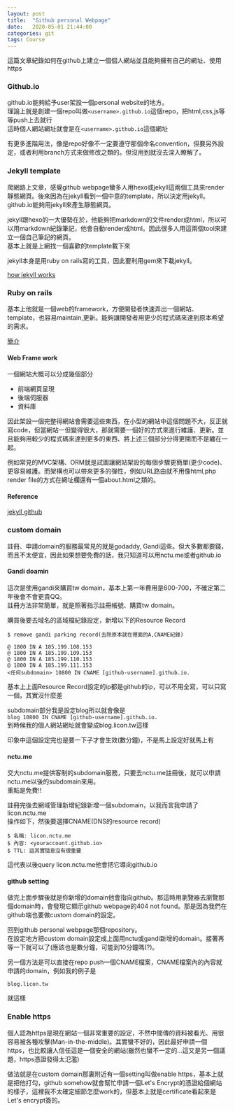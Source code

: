 ```yaml
---
layout: post
title:  "Github personal Webpage"
date:   2020-05-01 21:44:00
categories: git
tags: Course
---
```


這篇文章紀錄如何在github上建立一個個人網站並且能夠擁有自己的網址、使用https

### Github.io

github.io能夠給予user架設一個personal website的地方。<br />
理論上就是創建一個repo叫做`<username>.github.io`這個repo，把html,css,js等等push上去就行<br />
這時個人網站網址就會是在`<username>.github.io`這個網址

有更多進階用法，像是repo好像不一定要遵守那個命名convention，但要另外設定，或者利用branch方式來做修改之類的。但沒用到就沒去深入瞭解了。

### Jekyll template

爬網路上文章，感覺github webpage蠻多人用hexo或jekyll這兩個工具來render靜態網頁。後來因為在jekyll看到一個中意的template，所以決定用jekyll。github.io能夠用jekyll來產生靜態網頁。

jekyll跟hexo的一大優勢在於，他能夠把markdown的文件render成html，所以可以用markdown紀錄筆記，他會自動render成html。因此很多人用這兩個tool來建立一個自己筆記的網頁。<br />
基本上就是上網找一個喜歡的template載下來

jekyll本身是用ruby on rails寫的工具，因此要利用gem來下載jekyll。

[how jekyll works](https://www.bytesandwich.com/jekyll/software/blogging/2016/09/14/how-does-jekyll-work.html)

### Ruby on rails

基本上他就是一個web的framework，方便開發者快速弄出一個網站、template，也容易maintain,更新。能夠讓開發者用更少的程式碼來達到原本希望的需求。

[簡介](https://ihower.tw/rails/intro.html)

#### Web Frame work

一個網站大概可以分成幾個部分

- 前端網頁呈現
- 後端伺服器
- 資料庫

因此架設一個完整得網站會需要這些東西，在小型的網站中這個問題不大，反正就寫code，但當網站一但變得很大，那就需要一個好的方式來進行維護、更新。並且能夠用較少的程式碼來達到更多的東西、將上述三個部分分得更開而不是纏在一起。

例如常見的MVC架構、ORM就是試圖讓網站架設的每個步驟更簡單(更少code)、更容易維護。而架構也可以帶來更多的彈性，例如URL路由就不用像html,php render file的方式在網址欄還有一個about.html之類的。

#### Reference

[jekyll github](https://docs.github.com/en/github/working-with-github-pages/about-github-pages-and-jekyll)

### custom domain

註冊、申請domain的服務最常見的就是godaddy, Gandi這些。但大多數都要錢，而且不太便宜，因此如果想要免費的話，我只知道可以用nctu.me或者github.io

#### Gandi doamin

這次是使用gandi來購買tw domain，基本上第一年費用是600-700，不確定第二年後會不會更貴QQ。<br />
註冊方法非常簡單，就是照著指示註冊帳號、購買tw domain。

購買後要去域名的區域檔紀錄設定，新增以下的Resource Record

```
$ remove gandi parking record(去除原本就在裡面的A,CNAME紀錄)

@ 1800 IN A 185.199.108.153
@ 1800 IN A 185.199.109.153
@ 1800 IN A 185.199.110.153
@ 1800 IN A 185.199.111.153
<任何subdomain> 10800 IN CNAME [github-username].github.io.
```

基本上上面Resource Record設定的ip都是github的ip，可以不用全寫，可以只寫一個，其實沒什麼差

subdomain部分我是設定blog所以就會像是<br />
`blog 10800 IN CNAME [github-username].github.io.`<br />
到時候我的個人網站網址就會變成blog.licon.tw這樣

印象中這個設定完也是要一下子才會生效(數分鐘)，不是馬上設定好就馬上有

#### nctu.me

交大nctu.me提供客制的subdomain服務，只要去nctu.me註冊後，就可以申請nctu.me以後的subdomain來用。<br />
重點是免費!!

註冊完後去網域管理新增紀錄新增一個subdomain，以我而言我申請了licon.nctu.me<br />
操作如下，然後要選擇CNAME(DNS的resource record)

```
$ 名稱: licon.nctu.me
$ 內容: <youraccount.github.io>
$ TTL: 這其實隨意沒有很重要
```

這代表以後query licon.nctu.me他會把它導向github.io

#### github setting

做完上面步驟後就是你新增的domain他會指向github。那這時用瀏覽器去瀏覽那個domain時，會發現它顯示github webpage的404 not found。那是因為我們在github端也要做custom domain的設定。

回到github personal webpage那個repository。<br />
在設定地方把custom domain設定成上面用nctu或gandi新增的domain。接著再等一下就可以了(應該也是數分鐘，可能到10分鐘嗎(?)。

另一個方法是可以直接在repo push一個CNAME檔案，CNAME檔案內的內容就申請的domain，例如我的例子是

```
blog.licon.tw
```

就這樣

### Enable https

個人認為https是現在網站一個非常重要的設定，不然中間傳的資料被看光、用很容易被各種攻擊(Man-in-the-middle)。其實蠻不好的，因此最好申請一個https，也比較讓人信任這是一個安全的網站(雖然也蠻不一定的...這又是另一個議題，https憑證發得太氾濫)

做法就是在custom domain那裏附近有一個setting叫做enable https，基本上就是把他打勾，github somehow就會幫忙申請一個Let's Encrypt的憑證給個網站的樣子，這裡我不太確定細節怎麼work的，但基本上就是certificate看起來是Let's encrypt簽的。